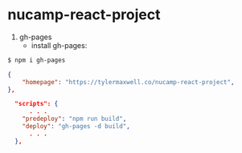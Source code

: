 # nucamp-react-project

1. gh-pages
   - install gh-pages:

```bash
$ npm i gh-pages
```

```json
{
    "homepage": "https://tylermaxwell.co/nucamp-react-project",
},

  "scripts": {
      . . .
    "predeploy": "npm run build",
    "deploy": "gh-pages -d build",
      . . .
  },
```
